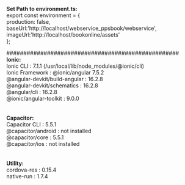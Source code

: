 <b>Set Path to environment.ts:</b><br/>
export const environment = {<br/>
  production: false,<br/>
  baseUrl:'http://localhost/webservice_ppsbook/webservice',<br/>
  imageUrl:'http://localhost/bookonline/assets'<br/>
};<br/>

 ###################################################
 <br/>
<b>Ionic:</b><br/>
   Ionic CLI                     : 7.1.1 (/usr/local/lib/node_modules/@ionic/cli)<br/>
   Ionic Framework               : @ionic/angular 7.5.2<br/>
   @angular-devkit/build-angular : 16.2.8<br/>
   @angular-devkit/schematics    : 16.2.8<br/>
   @angular/cli                  : 16.2.8<br/>
   @ionic/angular-toolkit        : 9.0.0<br/>
<br/><br/>
<b>Capacitor:</b><br/>
   Capacitor CLI      : 5.5.1<br/>
   @capacitor/android : not installed<br/>
   @capacitor/core    : 5.5.1<br/>
   @capacitor/ios     : not installed<br/>
<br/><br/>
<b>Utility:</b><br/>
   cordova-res : 0.15.4<br/>
   native-run  : 1.7.4<br/>

